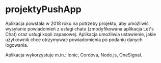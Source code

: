 # projektyPushApp
Aplikacja powstała w 2018 roku na potrzeby projektu, aby umożliwić wysyłanie powiadomień z usługi chatu (zmodyfikowana aplikacja Let's Chat) oraz usługi kopii zapasowej. Aplikacja umożliwia ustawienie, jakie użytkownik chce otrzymywać powiadomienia po podaniu danych logowania.

Aplikacja wykorzystuje m.in.: Ionic, Cordova, Node.js, OneSignal.
